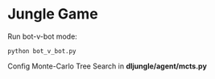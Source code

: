 # Jungle Game

Run bot-v-bot mode:
```
python bot_v_bot.py
```

Config Monte-Carlo Tree Search in **dljungle/agent/mcts.py**
